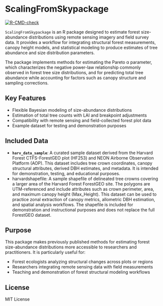 # ScalingFromSkypackage

<!-- badges: start -->

[![R-CMD-check](https://github.com/ForestScaling/ScalingFromSkypackage/actions/workflows/R-CMD-check.yaml/badge.svg)](https://github.com/ForestScaling/ScalingFromSkypackage/actions/workflows/R-CMD-check.yaml)

<!-- badges: end -->


`ScalingFromSkypackage` is an R package designed to estimate forest size-abundance distributions using remote sensing imagery and field survey data. It provides a workflow for integrating structural forest measurements, canopy height models, and statistical modeling to produce estimates of tree abundance and size distribution parameters.  

The package implements methods for estimating the Pareto α parameter, which characterizes the negative power-law relationship commonly observed in forest tree size distributions, and for predicting total tree abundance while accounting for factors such as canopy structure and sampling corrections.  

## Key Features

- Flexible Bayesian modeling of size-abundance distributions  
- Estimation of total tree counts with LAI and breakpoint adjustments  
- Compatibility with remote sensing and field-collected forest plot data  
- Example dataset for testing and demonstration purposes  

## Included Data

- **`harv_data_sample`**: A curated sample dataset derived from the Harvard Forest CTFS-ForestGEO plot (HF253) and NEON Airborne Observation Platform (AOP). This dataset includes tree crown coordinates, canopy structural attributes, derived DBH estimates, and metadata. It is intended for demonstration, testing, and educational purposes.
- harvardshapefile: A sample shapefile of delineated tree crowns covering a larger area of the Harvard Forest ForestGEO site. The polygons are UTM-referenced and include attributes such as crown perimeter, area, and maximum canopy height (Max_Height). This dataset can be used to practice zonal extraction of canopy metrics, allometric DBH estimation, and spatial analysis workflows. The shapefile is included for demonstration and instructional purposes and does not replace the full ForestGEO dataset.

## Purpose

This package makes previously published methods for estimating forest size-abundance distributions more accessible to researchers and practitioners. It is particularly useful for:

- Forest ecologists analyzing structural changes across plots or regions  
- Researchers integrating remote sensing data with field measurements  
- Teaching and demonstration of forest structural modeling workflows  

## License

MIT License
